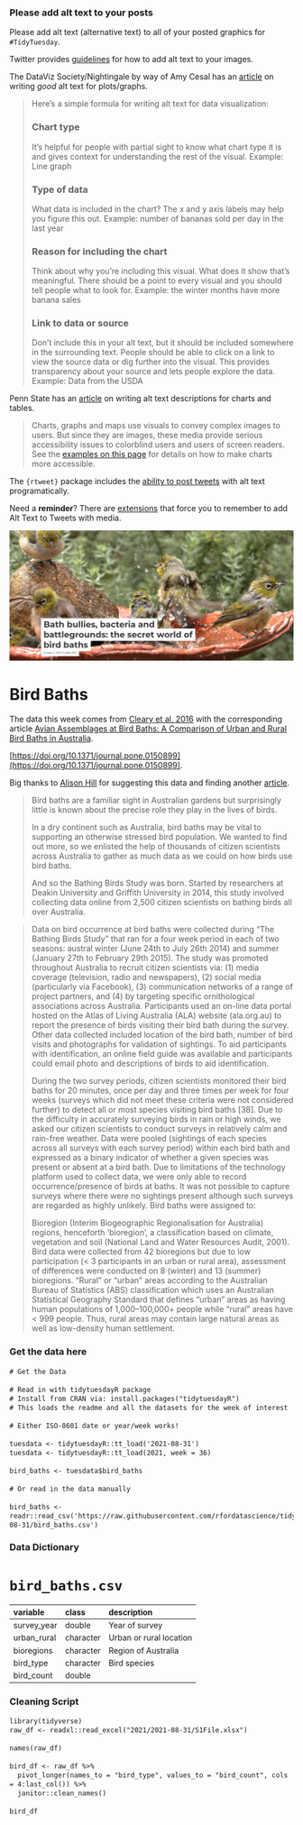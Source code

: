 ### Please add alt text to your posts

Please add alt text (alternative text) to all of your posted graphics for `#TidyTuesday`. 

Twitter provides [guidelines](https://help.twitter.com/en/using-twitter/picture-descriptions) for how to add alt text to your images.

The DataViz Society/Nightingale by way of Amy Cesal has an [article](https://medium.com/nightingale/writing-alt-text-for-data-visualization-2a218ef43f81) on writing _good_ alt text for plots/graphs.

> Here’s a simple formula for writing alt text for data visualization:
> ### Chart type
> It’s helpful for people with partial sight to know what chart type it is and gives context for understanding the rest of the visual.
> Example: Line graph
> ### Type of data
> What data is included in the chart? The x and y axis labels may help you figure this out.
> Example: number of bananas sold per day in the last year
> ### Reason for including the chart
> Think about why you’re including this visual. What does it show that’s meaningful. There should be a point to every visual and you should tell people what to look for.
> Example: the winter months have more banana sales
> ### Link to data or source
> Don’t include this in your alt text, but it should be included somewhere in the surrounding text. People should be able to click on a link to view the source data or dig further into the visual. This provides transparency about your source and lets people explore the data.
> Example: Data from the USDA

Penn State has an [article](https://accessibility.psu.edu/images/charts/) on writing alt text descriptions for charts and tables.

> Charts, graphs and maps use visuals to convey complex images to users. But since they are images, these media provide serious accessibility issues to colorblind users and users of screen readers. See the [examples on this page](https://accessibility.psu.edu/images/charts/) for details on how to make charts more accessible.

The `{rtweet}` package includes the [ability to post tweets](https://docs.ropensci.org/rtweet/reference/post_tweet.html) with alt text programatically.

Need a **reminder**? There are [extensions](https://chrome.google.com/webstore/detail/twitter-required-alt-text/fpjlpckbikddocimpfcgaldjghimjiik/related) that force you to remember to add Alt Text to Tweets with media.

![A screenshot of a birdbath with 6 birds shaking their feathers and bathing in the water. The text "Bath bullies, bacteria and battlegrounds: the secret world of bird baths" is overlaid on the image, and the bird bath is a shallow red bowl with a single large rock off center.](hero.png)

# Bird Baths

The data this week comes from [Cleary et al, 2016](https://figshare.com/articles/dataset/Avian_Assemblages_at_Bird_Baths_A_Comparison_of_Urban_and_Rural_Bird_Baths_in_Australia/3110284) with the corresponding article [Avian Assemblages at Bird Baths: A Comparison of Urban and Rural Bird Baths in Australia](https://journals.plos.org/plosone/article?id=10.1371/journal.pone.0150899#abstract0).

[https://doi.org/10.1371/journal.pone.0150899](https://doi.org/10.1371/journal.pone.0150899).

Big thanks to [Alison Hill](https://twitter.com/apreshill) for suggesting this data and finding another [article](https://theconversation.com/bath-bullies-bacteria-and-battlegrounds-the-secret-world-of-bird-baths-65629).

> Bird baths are a familiar sight in Australian gardens but surprisingly little is known about the precise role they play in the lives of birds.
> 
> In a dry continent such as Australia, bird baths may be vital to supporting an otherwise stressed bird population. We wanted to find out more, so we enlisted the help of thousands of citizen scientists across Australia to gather as much data as we could on how birds use bird baths.
> 
> And so the Bathing Birds Study was born. Started by researchers at Deakin University and Griffith University in 2014, this study involved collecting data online from 2,500 citizen scientists on bathing birds all over Australia.

> Data on bird occurrence at bird baths were collected during “The Bathing Birds Study” that ran for a four week period in each of two seasons: austral winter (June 24th to July 26th 2014) and summer (January 27th to February 29th 2015). The study was promoted throughout Australia to recruit citizen scientists via: (1) media coverage (television, radio and newspapers), (2) social media (particularly via Facebook), (3) communication networks of a range of project partners, and (4) by targeting specific ornithological associations across Australia. Participants used an on-line data portal hosted on the Atlas of Living Australia (ALA) website (ala.org.au) to report the presence of birds visiting their bird bath during the survey. Other data collected included location of the bird bath, number of bird visits and photographs for validation of sightings. To aid participants with identification, an online field guide was available and participants could email photo and descriptions of birds to aid identification.
> 
> During the two survey periods, citizen scientists monitored their bird baths for 20 minutes, once per day and three times per week for four weeks (surveys which did not meet these criteria were not considered further) to detect all or most species visiting bird baths [38]. Due to the difficulty in accurately surveying birds in rain or high winds, we asked our citizen scientists to conduct surveys in relatively calm and rain-free weather. Data were pooled (sightings of each species across all surveys with each survey period) within each bird bath and expressed as a binary indicator of whether a given species was present or absent at a bird bath. Due to limitations of the technology platform used to collect data, we were only able to record occurrence/presence of birds at baths. It was not possible to capture surveys where there were no sightings present although such surveys are regarded as highly unlikely. Bird baths were assigned to:
> 
> Bioregion (Interim Biogeographic Regionalisation for Australia) regions, henceforth ‘bioregion’, a classification based on climate, vegetation and soil (National Land and Water Resources Audit, 2001). Bird data were collected from 42 bioregions but due to low participation (< 3 participants in an urban or rural area), assessment of differences were conducted on 8 (winter) and 13 (summer) bioregions.
“Rural” or “urban” areas according to the Australian Bureau of Statistics (ABS) classification which uses an Australian Statistical Geography Standard that defines “urban” areas as having human populations of 1,000–100,000+ people while “rural” areas have < 999 people. Thus, rural areas may contain large natural areas as well as low-density human settlement.

### Get the data here

```{r}
# Get the Data

# Read in with tidytuesdayR package 
# Install from CRAN via: install.packages("tidytuesdayR")
# This loads the readme and all the datasets for the week of interest

# Either ISO-8601 date or year/week works!

tuesdata <- tidytuesdayR::tt_load('2021-08-31')
tuesdata <- tidytuesdayR::tt_load(2021, week = 36)

bird_baths <- tuesdata$bird_baths

# Or read in the data manually

bird_baths <- readr::read_csv('https://raw.githubusercontent.com/rfordatascience/tidytuesday/master/data/2021/2021-08-31/bird_baths.csv')

```
### Data Dictionary

# `bird_baths.csv`

|variable    |class     |description |
|:-----------|:---------|:-----------|
|survey_year |double    | Year of survey |
|urban_rural |character | Urban or rural location |
|bioregions  |character | Region of Australia |
|bird_type   |character | Bird species |
|bird_count  |double    | |

### Cleaning Script

```
library(tidyverse)
raw_df <- readxl::read_excel("2021/2021-08-31/S1File.xlsx")

names(raw_df)

bird_df <- raw_df %>% 
  pivot_longer(names_to = "bird_type", values_to = "bird_count", cols = 4:last_col()) %>% 
  janitor::clean_names()

bird_df
```